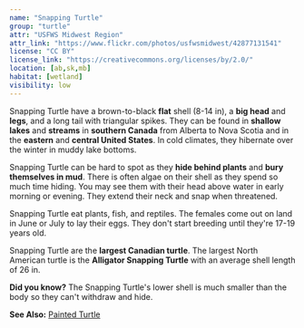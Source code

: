 ```yaml
---
name: "Snapping Turtle"
group: "turtle"
attr: "USFWS Midwest Region"
attr_link: "https://www.flickr.com/photos/usfwsmidwest/42877131541"
license: "CC BY"
license_link: "https://creativecommons.org/licenses/by/2.0/"
location: [ab,sk,mb]
habitat: [wetland]
visibility: low
---
```

Snapping Turtle have a brown-to-black **flat** shell (8-14 in), a **big head** and **legs**, and a long tail with triangular spikes. They can be found in **shallow lakes** and **streams** in **southern Canada** from Alberta to Nova Scotia and in the **eastern** and **central United States**. In cold climates, they hibernate over the winter in muddy lake bottoms.

Snapping Turtle can be hard to spot as they **hide behind plants** and **bury themselves in mud**. There is often algae on their shell as they spend so much time hiding. You may see them with their head above water in early morning or evening. They extend their neck and snap when threatened.

Snapping Turtle eat plants, fish, and reptiles. The females come out on land in June or July to lay their eggs. They don't start breeding until they're 17-19 years old.

Snapping Turtle are the **largest Canadian turtle**. The largest North American turtle is the **Alligator Snapping Turtle** with an average shell length of 26 in.

**Did you know?** The Snapping Turtle's lower shell is much smaller than the body so they can't withdraw and hide.

<!-- generated, do not edit -->
**See Also:**
[Painted Turtle](/herps/painturt/)
